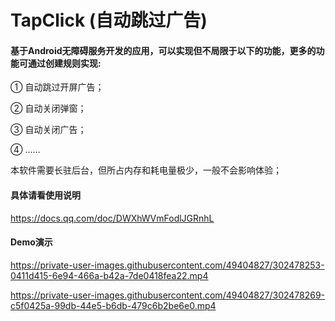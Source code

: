 # TapClick (自动跳过广告)

#### 基于Android无障碍服务开发的应用，可以实现但不局限于以下的功能，更多的功能可通过创建规则实现:

① 自动跳过开屏广告；

② 自动关闭弹窗；

③ 自动关闭广告；

④ ......

本软件需要长驻后台，但所占内存和耗电量极少，一般不会影响体验；

#### 具体请看使用说明

https://docs.qq.com/doc/DWXhWVmFodlJGRnhL

#### Demo演示

https://private-user-images.githubusercontent.com/49404827/302478253-0411d415-6e94-466a-b42a-7de0418fea22.mp4

https://private-user-images.githubusercontent.com/49404827/302478269-c5f0425a-99db-44e5-b6db-479c6b2be6e0.mp4

